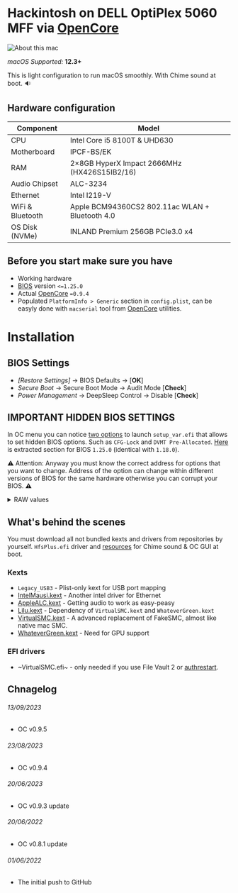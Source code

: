 # Hackintosh on DELL OptiPlex 5060 MFF via [OpenCore][oc]

![About this mac](https://github.com/korzhyk/OpenCore-DELL-OptiPlex-5060-MFF/assets/1100134/f8e56319-5d79-42c9-98d8-528515baa086)

_macOS Supported:_ **12.3+**

This is light configuration to run macOS smoothly. With Chime sound at boot. 🔉

## Hardware configuration

| **Component**    | **Model**                                       |
| ---------------- | ----------------------------------------------- |
| CPU              | Intel Core i5 8100T & UHD630                    |
| Motherboard      | IPCF-BS/EK                                      |
| RAM              | 2×8GB HyperX Impact 2666MHz (HX426S15IB2/16)   |
| Audio Chipset    | ALC-3234                                        |
| Ethernet         | Intel I219-V                                    |
| WiFi & Bluetooth | Apple BCM94360CS2 802.11ac WLAN + Bluetooth 4.0 |
| OS Disk (NVMe)   | INLAND Premium 256GB PCIe3.0 x4                 |

## Before you start make sure you have

- Working hardware
- [BIOS][bios] version `<=1.25.0`
- Actual [OpenCore][oc] `=0.9.4`
- Populated `PlatformInfo > Generic` section in `config.plist`, can be easyly done with `macserial`
  tool from [OpenCore][oc] utilities.

# Installation

## BIOS Settings

- _[Restore Settings]_ → BIOS Defaults → [**OK**]
- _Secure Boot_ → Secure Boot Mode → Audit Mode [**Check**]
- _Power Management_ → DeepSleep Control → Disable [**Check**]

## IMPORTANT HIDDEN BIOS SETTINGS

In OC menu you can notice [two options](https://github.com/korzhyk/OpenCore-DELL-OptiPlex-5060-MFF/blob/8b82ee962bf2161b79b78a0bc90d3f25dd2f98d0/config.plist#L949-L992) to launch `setup_var.efi` that allows to set hidden BIOS
options. Such as `CFG-Lock` and `DVMT Pre-Allocated`. [Here](https://gist.github.com/korzhyk/1cd4a856a080069c5178823f16606bd7/raw/File_DXE_driver_Setup_1.25.0.ffs.0.0.en-US.ifr.txt) is extracted section for BIOS `1.25.0`
(identical with `1.18.0`).

⚠️ Attention: Anyway you must know the correct address for options that you want to change. Address
of the option can change within different versions of BIOS for the same hardware otherwise you can
corrupt your BIOS. ⚠️

<details>
  <summary>RAW values</summary>

  ```
  # CFG Lock = Disable
  setup_var 0x5BE 0x0
  
  # DVMT Pre-Allocated = 64MB
  setup_var 0x8DC 0x2
  ```
</details>

## What's behind the scenes

You must download all not bundled kexts and drivers from repositories by yourself. `HfsPlus.efi`
driver and [resources][ocbinary] for Chime sound & OC GUI at boot.

### Kexts

- `Legacy_USB3` - Plist-only kext for USB port mapping
- [IntelMausi.kext][intelmausi] - Another intel driver for Ethernet
- [AppleALC.kext][applealc] - Getting audio to work as easy-peasy
- [Lilu.kext][lilu] - Dependency of `VirtualSMC.kext` and `WhateverGreen.kext`
- [VirtualSMC.kext][virtualsmc] - A advanced replacement of FakeSMC, almost like native mac SMC.
- [WhateverGreen.kext][wg] - Need for GPU support

### EFI drivers

- ~VirtualSMC.efi~ - only needed if you use File Vault 2 or [authrestart][fv2].

## Chnagelog
###### 13/09/2023

- OC v0.9.5

###### 23/08/2023

- OC v0.9.4

###### 20/06/2023

- OC v0.9.3 update

###### 20/06/2022

- OC v0.8.1 update

###### 01/06/2022

- The initial push to GitHub

[applealc]: https://github.com/acidanthera/AppleALC
[bios]: https://www.dell.com/support/home/en-us/product-support/product/optiplex-5060-desktop/drivers
[fv2]: https://lifehacker.com/bypass-a-filevault-password-at-startup-by-rebooting-fro-1686770324
[ocbinary]: https://github.com/acidanthera/OcBinaryData
[intelmausi]: https://github.com/acidanthera/IntelMausi
[lilu]: https://github.com/acidanthera/Lilu
[oc]: https://github.com/acidanthera/OpenCorePkg
[virtualsmc]: https://github.com/acidanthera/VirtualSMC
[wg]: https://github.com/acidanthera/WhateverGreen
